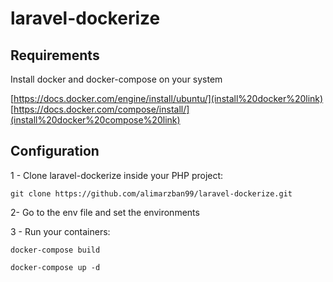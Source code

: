 # laravel-dockerize

## Requirements

Install docker and docker-compose on your system

[https://docs.docker.com/engine/install/ubuntu/](install%20docker%20link)
[https://docs.docker.com/compose/install/](install%20docker%20compose%20link)

## Configuration

1 - Clone  laravel-dockerize inside your PHP project:


    git clone https://github.com/alimarzban99/laravel-dockerize.git

2- Go to the env file and set the environments

3 - Run your containers:

    docker-compose build 
    
    docker-compose up -d

 



